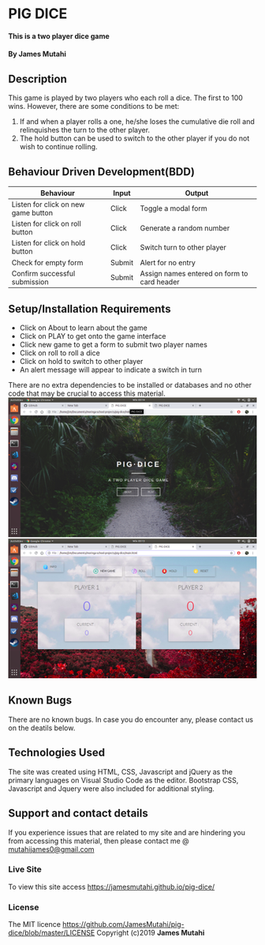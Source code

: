 # PIG DICE
#### This is a two player dice game
#### By **James Mutahi**
## Description
This game is played by two players who each roll a dice. The first to 100 wins.
However, there are some conditions to be met:
1. If and when a player rolls a one, he/she loses the cumulative die roll and relinquishes the turn to the other player.
2. The hold button can be used to switch to the other player if you do not wish to continue rolling.
## Behaviour Driven Development(BDD)
Behaviour | Input | Output
------------ | ------------- | -------------
Listen for click on new game button | Click | Toggle a modal form
Listen for click on roll button | Click | Generate a random number
Listen for click on hold button | Click | Switch turn to other player
Check for empty form | Submit | Alert for no entry
Confirm successful submission | Submit | Assign names entered on form to card header

## Setup/Installation Requirements
* Click on About to learn about the game
* Click on PLAY to get onto the game interface
* Click new game to get a form to submit two player names
* Click on roll to roll a dice
* Click on hold to switch to other player
* An alert message will appear to indicate a switch in turn

There are no extra dependencies to be installed or databases and no other code that may be crucial to access this material.
![PIG DICE](https://github.com/JamesMutahi/pig-dice/blob/master/images/Screenshot%20from%202019-05-13%2005-14-02.png)
![PIG DICE](https://github.com/JamesMutahi/pig-dice/blob/master/images/Screenshot%20from%202019-05-13%2005-13-59.png)
## Known Bugs
There are no known bugs. In case you do encounter any, please contact us on the deatils below.
## Technologies Used
The site was created using HTML, CSS, Javascript and jQuery as the primary languages on Visual Studio Code as the editor. Bootstrap CSS, Javascript and Jquery were also included for additional styling.
## Support and contact details
If you experience issues that are related to my site and are hindering you from accessing this material, then please contact me @ mutahijames0@gmail.com
### Live Site
 To view this site access https://jamesmutahi.github.io/pig-dice/
### License
The MIT licence 
https://github.com/JamesMutahi/pig-dice/blob/master/LICENSE
Copyright (c)2019 
**James Mutahi** 
